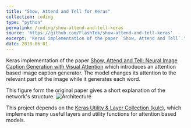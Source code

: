 ```yaml
---
title: "Show, Attend and Tell for Keras"
collection: coding
type: "python"
permalink: /coding/show-attend-and-tell-keras
source: 'https://github.com/FlashTek/show-attend-and-tell-keras'
excerpt: 'Keras implementation of the paper `Show, Attend and Tell`.'
date: 2018-06-01
---
```

Keras implementation of the paper [Show, Attend and Tell: Neural Image Caption Generation with Visual Attention](http://arxiv.org/abs/1502.03044) which introduces an attention based image caption generator. The model changes its attention to the relevant part of the image while it generates each word.

This figure form the original paper gives a short explanation of the network's structure.
![Architecture](model.png)

This project depends on the [Keras Utility & Layer Collection (kulc)](https://github.com/FlashTek/keras-layer-collection), which implements many useful layers and utility functions for attention based models.
